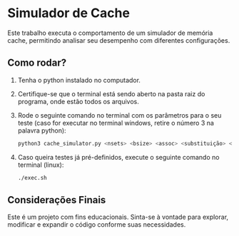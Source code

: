 # Simulador de Cache

Este trabalho executa o comportamento de um simulador de memória cache, permitindo analisar seu desempenho com diferentes configurações.

## Como rodar?

1. Tenha o python instalado no computador.

2. Certifique-se que o terminal está sendo aberto na pasta raiz do programa, onde estão todos os arquivos.

3. Rode o seguinte comando no terminal com os parâmetros para o seu teste (caso for executar no terminal windows, retire o número 3 na palavra python):

   ```bash
   python3 cache_simulator.py <nsets> <bsize> <assoc> <substituição> <flagOut> <arquivo_de_entrada>
   ```

4. Caso queira testes já pré-definidos, execute o seguinte comando no terminal (linux):
   
   ```bash
   ./exec.sh
   ```

## Considerações Finais

Este é um projeto com fins educacionais. Sinta-se à vontade para explorar, modificar e expandir o código conforme suas necessidades.
